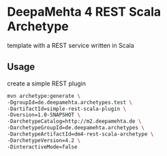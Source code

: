 # DeepaMehta 4 REST Scala Archetype

template with a REST service written in Scala

## Usage

create a simple REST plugin

```sh
mvn archetype:generate \
-DgroupId=de.deepamehta.archetypes.test \
-DartifactId=simple-rest-scala-plugin \
-Dversion=1.0-SNAPSHOT \
-DarchetypeCatalog=http://m2.deepamehta.de \
-DarchetypeGroupId=de.deepamehta.archetypes \
-DarchetypeArtifactId=dm4-rest-scala-archetype \
-DarchetypeVersion=4.2 \
-DinteractiveMode=false
```
